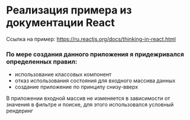 # Реализация примера из документации React

Ссылка на пример: https://ru.reactjs.org/docs/thinking-in-react.html

### По мере создания данного приложения я придежривался определенных правил:

* использование классовых компонент
* отказ использования состояния для входного массива данных
* создание приложение по принципу снизу-вверх

В приложении входной массив не изменяется в зависимости от значения в фильтре и поиске, для этого использовался условный рендеринг 
